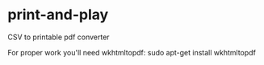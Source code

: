 # print-and-play
CSV to printable pdf converter

For proper work you'll need wkhtmltopdf:
    sudo apt-get install wkhtmltopdf
